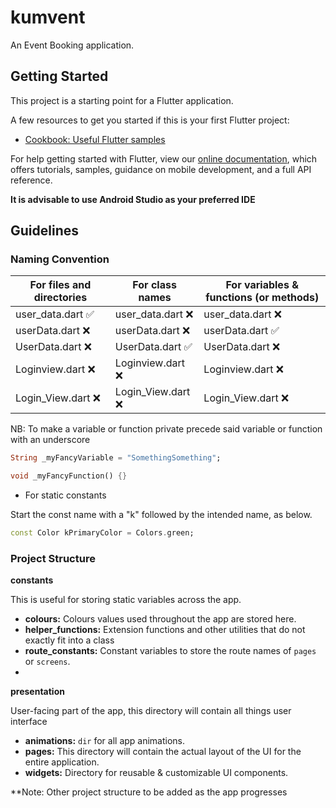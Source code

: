 # kumvent

An Event Booking application.

## Getting Started

This project is a starting point for a Flutter application.

A few resources to get you started if this is your first Flutter project:

- [Cookbook: Useful Flutter samples](https://flutter.dev/docs/cookbook)

For help getting started with Flutter, view our
[online documentation](https://flutter.dev/docs), which offers tutorials,
samples, guidance on mobile development, and a full API reference.


**It is advisable to use Android Studio as your preferred IDE**


## Guidelines

### Naming Convention
| For files and directories       | For class names     | For variables & functions (or methods) |
|--------------|-----------|------------|
| user_data.dart :white_check_mark: | user_data.dart :x:     | user_data.dart :x:        |
| userData.dart :x:     | userData.dart :x: | userData.dart :white_check_mark:    |
| UserData.dart :x:   | UserData.dart :white_check_mark: | UserData.dart :x: |
| Loginview.dart :x:     | Loginview.dart :x: | Loginview.dart :x:  |
| Login_View.dart :x:    | Login_View.dart :x: | Login_View.dart :x:  |




NB: To make a variable or function private precede said variable or function with an underscore


```dart
String _myFancyVariable = "SomethingSomething";

void _myFancyFunction() {}
```

- For static constants

Start the const name with a "k" followed by the intended name, as below.

```dart
const Color kPrimaryColor = Colors.green;
```

### Project Structure

**constants**

This is useful for storing static variables across the app.

- **colours:** Colours values used throughout the app are stored here.
- **helper_functions:** Extension functions and other utilities that do not exactly fit into a class
- **route_constants:** Constant variables to store the route names of `pages` or `screens`.
- 

**presentation**

User-facing part of the app, this directory will contain all things user interface

- **animations:** `dir` for all app  animations.
- **pages:** This directory will contain the actual layout of the UI for the entire application.
- **widgets:** Directory for reusable & customizable UI components.


**Note: Other project structure to be added as the app progresses
